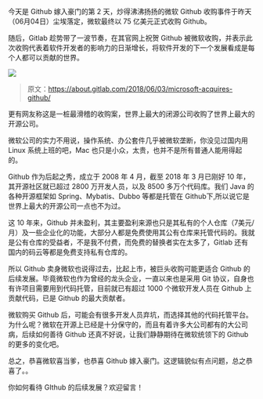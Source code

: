 
今天是 Github 嫁入豪门的第 2 天，炒得沸沸扬扬的微软 Github 收购事件于昨天（06月04日）尘埃落定，微软最终以 75 亿美元正式收购 Github。

随后，Gitlab 趁势带了一波节奏，在其官网上祝贺 Github 被微软收购，并表示此次收购代表着软件开发者的影响力的日渐增长，将软件开发的下一个发展看成是每个人都可以贡献的世界。

![](http://img.javastack.cn/18-6-4/95497790.jpg)

> 原文：https://about.gitlab.com/2018/06/03/microsoft-acquires-github/

更有网友称这是一桩最滑稽的收购案，世界上最大的闭源公司收购了世界上最大的开源公司。

微软公司的实力不用说，操作系统、办公套件几乎被微软垄断，你没见过国内用 Linux 系统上班的吧，Mac 也只是小众，太贵，也并不是所有普通人能用得起的。

Github 作为后起之秀，成立于 2008 年 4 月，截至 2018 年 3 月已刚好 10 年，其开源社区就已超过 2800 万开发人员，以及 8500 多万个代码库。我们 Java 的各种开源框架如 Spring、Mybatis、Dubbo 等都是托管在 Github下,所以说它是世界上最大的开源公司一点也不为过。

这 10 年来，Github 并未盈利，其主要盈利来源也只是其私有的个人仓库（7美元/月）及一些企业化的功能，大部分人都是免费使用其公有仓库来托管代码的。我就是公有仓库的受益者，不是我不付费，而免费的替换者实在太多了，Gitlab 还有国内的码云等都是免费支持私有仓库的。

所以 Github 卖身微软也说得过去，比起上市，被巨头收购可能更适合 Github 的后续发展。毕竟微软也作为曾经的龙头企业，一直以来也是采用 Git 协议，自身也有许项目需要用到代码托管，目前就已有超过 1000 个微软开发人员在 Github 上贡献代码，已是 Github 的最大贡献者。

微软购买 Github 后，可能会有很多开发人员弃坑，而选择其他的代码托管平台。为什么呢？微软在开源上已经是十分保守的，而且有着许多大公司都有的大公司病，后续如何善待 Github 还真不好说，让我们静静期待在微软统领下的 Github 的更多的变化吧。

总之，恭喜微软喜当爹，也恭喜 Github 嫁入豪门。这逻辑貌似有点问题，总之恭喜了。。

你如何看待 GIthub 的后续发展？欢迎留言！